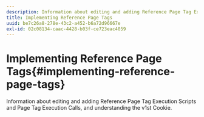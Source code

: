 ```yaml
---
description: Information about editing and adding Reference Page Tag Execution Scripts and Page Tag Execution Calls, and understanding the v1st Cookie.
title: Implementing Reference Page Tags
uuid: be7c26a8-278e-43c2-a452-b6a72d96667e
exl-id: 02c08134-caac-4428-b03f-ce723eac4059
---
```

# Implementing Reference Page Tags{#implementing-reference-page-tags}

Information about editing and adding Reference Page Tag Execution Scripts and Page Tag Execution Calls, and understanding the v1st Cookie.
